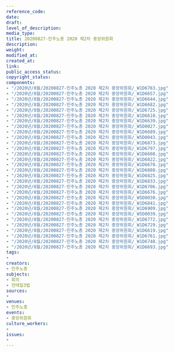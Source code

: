 ```yaml
---
reference_code: 
date: 
draft: 
level_of_description: 
media_type: 
title: 20200827-민주노총 2020 제2차 중앙위원회
description: 
weight: 
modified_at: 
created_at: 
link: 
public_access_status: 
copyright_status: 
components:
- "/2020년/8월/20200827-민주노총 2020 제2차 중앙위원회/_W1D6763.jpg"
- "/2020년/8월/20200827-민주노총 2020 제2차 중앙위원회/_W1D6657.jpg"
- "/2020년/8월/20200827-민주노총 2020 제2차 중앙위원회/_W1D6644.jpg"
- "/2020년/8월/20200827-민주노총 2020 제2차 중앙위원회/_W1D6682.jpg"
- "/2020년/8월/20200827-민주노총 2020 제2차 중앙위원회/_W1D6725.jpg"
- "/2020년/8월/20200827-민주노총 2020 제2차 중앙위원회/_W1D6610.jpg"
- "/2020년/8월/20200827-민주노총 2020 제2차 중앙위원회/_W1D6639.jpg"
- "/2020년/8월/20200827-민주노총 2020 제2차 중앙위원회/_W5D0027.jpg"
- "/2020년/8월/20200827-민주노총 2020 제2차 중앙위원회/_W1D6689.jpg"
- "/2020년/8월/20200827-민주노총 2020 제2차 중앙위원회/_W5D0043.jpg"
- "/2020년/8월/20200827-민주노총 2020 제2차 중앙위원회/_W1D6873.jpg"
- "/2020년/8월/20200827-민주노총 2020 제2차 중앙위원회/_W1D6797.jpg"
- "/2020년/8월/20200827-민주노총 2020 제2차 중앙위원회/_W1D6608.jpg"
- "/2020년/8월/20200827-민주노총 2020 제2차 중앙위원회/_W1D6822.jpg"
- "/2020년/8월/20200827-민주노총 2020 제2차 중앙위원회/_W1D6670.jpg"
- "/2020년/8월/20200827-민주노총 2020 제2차 중앙위원회/_W1D6888.jpg"
- "/2020년/8월/20200827-민주노총 2020 제2차 중앙위원회/_W1D6825.jpg"
- "/2020년/8월/20200827-민주노총 2020 제2차 중앙위원회/_W1D6833.jpg"
- "/2020년/8월/20200827-민주노총 2020 제2차 중앙위원회/_W1D6706.jpg"
- "/2020년/8월/20200827-민주노총 2020 제2차 중앙위원회/_W1D6676.jpg"
- "/2020년/8월/20200827-민주노총 2020 제2차 중앙위원회/_W5D0030.jpg"
- "/2020년/8월/20200827-민주노총 2020 제2차 중앙위원회/_W1D6841.jpg"
- "/2020년/8월/20200827-민주노총 2020 제2차 중앙위원회/_W1D6909.jpg"
- "/2020년/8월/20200827-민주노총 2020 제2차 중앙위원회/_W5D0039.jpg"
- "/2020년/8월/20200827-민주노총 2020 제2차 중앙위원회/_W1D6772.jpg"
- "/2020년/8월/20200827-민주노총 2020 제2차 중앙위원회/_W1D6729.jpg"
- "/2020년/8월/20200827-민주노총 2020 제2차 중앙위원회/_W1D6619.jpg"
- "/2020년/8월/20200827-민주노총 2020 제2차 중앙위원회/_W1D6761.jpg"
- "/2020년/8월/20200827-민주노총 2020 제2차 중앙위원회/_W1D6748.jpg"
- "/2020년/8월/20200827-민주노총 2020 제2차 중앙위원회/_W1D6693.jpg"
tags:
- 
creators:
- 민주노총
subjects:
- 회의
- 전태일3법
sources:
- 
venues:
- 민주노총
events:
- 중앙위원회
culture_workers:
- 
issues:
- 
---
```

